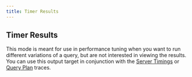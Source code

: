 ```yaml
---
title: Timer Results
---
```

## Timer Results
This mode is meant for use in performance tuning when you want to run different variations of a query, but are not interested in viewing the results. You can use this output target in conjunction with the [Server Timings](../server-timings-trace) or [Query Plan](../query-plan-trace) traces.